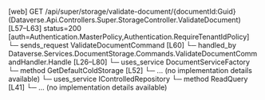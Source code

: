 [web] GET /api/super/storage/validate-document/{documentId:Guid}  (Dataverse.Api.Controllers.Super.StorageController.ValidateDocument)  [L57–L63] status=200 [auth=Authentication.MasterPolicy,Authentication.RequireTenantIdPolicy]
  └─ sends_request ValidateDocumentCommand [L60]
    └─ handled_by Dataverse.Services.DocumentStorage.Commands.ValidateDocumentCommandHandler.Handle [L26–L80]
      └─ uses_service DocumentServiceFactory
        └─ method GetDefaultColdStorage [L52]
          └─ ... (no implementation details available)
      └─ uses_service IControlledRepository<DocumentVersion>
        └─ method ReadQuery [L41]
          └─ ... (no implementation details available)


